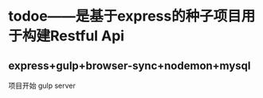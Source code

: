 # todoe——是基于express的种子项目用于构建Restful Api

## express+gulp+browser-sync+nodemon+mysql

项目开始 gulp server
